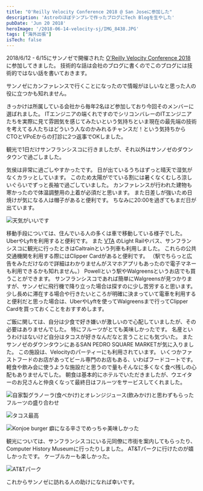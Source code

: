 ```yaml
---
title: "O'Reilly Velocity Conference 2018 @ San Joseに参加した"
description: 'Astroのほぼテンプレで作ったブログにTech Blogを生やした'
pubDate: 'Jun 20 2018'
heroImage: '/2018-06-14-velocity-sj/IMG_8438.JPG'
tags: ["海外出張"]
isTech: false
---
```


2018/6/12 - 6/15にサンノゼで開催された [O'Reilly Velocity Conference 2018](https://conferences.oreilly.com/velocity/vl-ca) に参加してきました。
技術的な話は会社のブログに書くのでこのブログには技術的ではない話を書いておきます。

サンノゼにカンファレンスで行くことになったので情報がほしいなと思った人の役に立つかも知れません。

きっかけは所属している会社から毎年2名ほど参加しており今回そのメンバーに選ばれました。
ITエンジニアの端くれですのでシリコンバレーのITエンジニアたちを実際に見て雰囲気を感じてみたいという気持ちといま現在の最先端の技術を考えてる人たちはどういう人なのかみれるチャンスだ！という気持ちからCTOとVPoEからの打診に2つ返事でOKしました。

観光で1日だけサンフランシスコに行きましたが、それ以外はサンノゼのダウンタウンで過ごしました。

気侯は非常に過ごしやすかったです。
日が出ているうちはずっと晴天で湿気がなくカラッとしています。
このため太陽がでている割には暑くなくむしろ涼しいぐらいでずっと長袖で過ごしていました。
カンファレンスが行われた建物も寒かったので体温調整用の上着が必須だと思います。
また日差しが強いため日焼けが気になる人は帽子があると便利です。
ちなみに20:00を過ぎてもまだ日が出ています。

![天気がいいです](/2018-06-14-velocity-sj/IMG_8400.JPG)

移動手段については、住んでいる人の多くは車で移動している様子でした。
UberやLyftを利用すると便利です。
また [VTA](http://www.vta.org/) のLight Railやバス、サンフランシスコに観光に行ったときはCaltrainという列車も利用しました。
これらの公共交通機関を利用する際にはClipper Cardがあると便利です。
（駅でちらっと広告をみただけなので詳細はわかりませんがスマホアプリもあったので電子マネーも利用できるかも知れません。）
Powellという駅やWalgreensというお店でも買うことができます。
サンフランシスコであれば簡単にWalgreensが見つかりますが、サンノゼに飛行機で降り立った場合は探すのに少し苦労すると思います。
少し長めに滞在する場合や行きたいところが明確に決まっていて電車を利用すると便利だと思った場合は、UberやLyftを使ってWalgreensまで行ってClipper Cardを買っておくことをおすすめします。

ご飯に関しては、自分は少食で好き嫌いが激しいので心配していましたが、その必要はありませんでした。
特にフルーツがとても美味しかったです。
名産というわけはないけど自分はタコスが好きなんだなと言うことにも気づいた。
またサンノゼのダウンタウンにあるSAN PEDRO SQUARE MARKETが気に入りました。
この施設は、Velocityのパーティーにも利用されています。
いくつかファストフードのお店があってビール専門のお店もある、いわばフードコートです。
軽食や飲み会に使うような施設だと思うので量もそんなに多くなく食べ残しの心配もありませんでした。
朝食は基本的にホテルでいただきましたが、ウエイターのお兄さんと仲良くなって最終日はフルーツをサービスしてくれました。

![自家製グラノーラ(食べかけ)とオレンジジュース(飲みかけ)と思わずもらったフルーツの盛り合わせ](/2018-06-14-velocity-sj/IMG_8463.JPG)

![タコス最高](/2018-06-14-velocity-sj/IMG_8461.JPG)

![Konjoe burger 癖になる辛さでめっちゃ美味しかった](/2018-06-14-velocity-sj/IMG_8487.JPG)

観光については、サンフランシスコにいる元同僚に市街を案内してもらったり、Computer History Museumに行ったりしました。
AT&Tパークに行けたのが嬉しかったです。
ケーブルカーも楽しかった。

![AT&Tパーク](/2018-06-14-velocity-sj/IMG_8409.JPG)

これからサンノゼに訪れる人の助けになれば幸いです。
